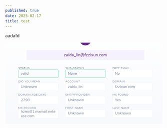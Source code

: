 ```yaml
---
published: true
date: 2025-02-17
title: test
---
```

aadafd  

![](/media/Snipaste_2025-02-08_16-35-35.png)